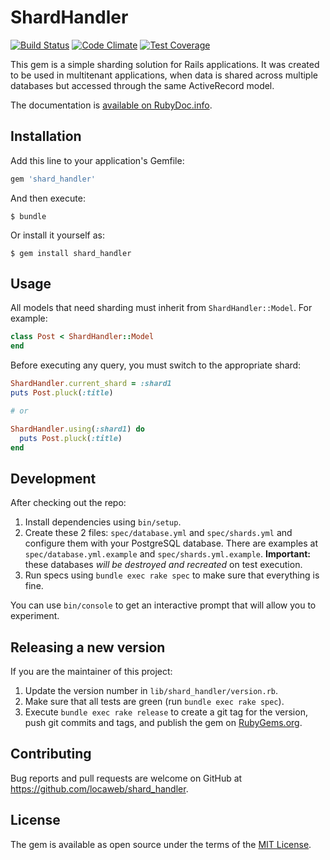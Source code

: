 # ShardHandler

[![Build Status][travis-badge]][travis-build]
[![Code Climate][cc-badge]][cc-details]
[![Test Coverage][cc-cov-badge]][cc-cov-details]

This gem is a simple sharding solution for Rails applications. It was created
to be used in multitenant applications, when data is shared across multiple
databases but accessed through the same ActiveRecord model.

The documentation is [available on RubyDoc.info][docs].

## Installation

Add this line to your application's Gemfile:

```ruby
gem 'shard_handler'
```

And then execute:

    $ bundle

Or install it yourself as:

    $ gem install shard_handler

## Usage

All models that need sharding must inherit from `ShardHandler::Model`. For
example:

```ruby
class Post < ShardHandler::Model
end
```

Before executing any query, you must switch to the appropriate shard:

```ruby
ShardHandler.current_shard = :shard1
puts Post.pluck(:title)

# or

ShardHandler.using(:shard1) do
  puts Post.pluck(:title)
end
```

## Development

After checking out the repo:

1. Install dependencies using `bin/setup`.
2. Create these 2 files: `spec/database.yml` and `spec/shards.yml` and configure
them with your PostgreSQL database. There are examples at
`spec/database.yml.example` and `spec/shards.yml.example`. **Important:**
these databases *will be destroyed and recreated* on test execution.
3. Run specs using `bundle exec rake spec` to make sure that everything is fine.

You can use `bin/console` to get an interactive prompt that will allow you to
experiment.

## Releasing a new version

If you are the maintainer of this project:

1. Update the version number in `lib/shard_handler/version.rb`.
2. Make sure that all tests are green (run `bundle exec rake spec`).
3. Execute `bundle exec rake release` to create a git tag for the version, push
git commits and tags, and publish the gem on [RubyGems.org][rubygems].

## Contributing

Bug reports and pull requests are welcome on GitHub at
https://github.com/locaweb/shard_handler.

## License

The gem is available as open source under the terms of the
[MIT License](http://opensource.org/licenses/MIT).

[travis-badge]: https://travis-ci.org/locaweb/shard_handler.svg?branch=master
[travis-build]: https://travis-ci.org/locaweb/shard_handler
[cc-badge]: https://codeclimate.com/github/locaweb/shard_handler/badges/gpa.svg
[cc-details]: https://codeclimate.com/github/locaweb/shard_handler
[cc-cov-badge]: https://codeclimate.com/github/locaweb/shard_handler/badges/coverage.svg
[cc-cov-details]: https://codeclimate.com/github/locaweb/shard_handler/coverage
[docs]: http://www.rubydoc.info/gems/shard_handler
[rubygems]: https://rubygems.org/gems/shard_handler
